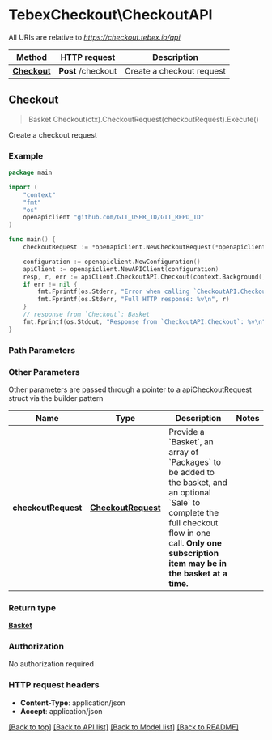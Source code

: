 # TebexCheckout\CheckoutAPI

All URIs are relative to *https://checkout.tebex.io/api*

Method | HTTP request | Description
------------- | ------------- | -------------
[**Checkout**](CheckoutAPI.md#Checkout) | **Post** /checkout | Create a checkout request



## Checkout

> Basket Checkout(ctx).CheckoutRequest(checkoutRequest).Execute()

Create a checkout request



### Example

```go
package main

import (
	"context"
	"fmt"
	"os"
	openapiclient "github.com/GIT_USER_ID/GIT_REPO_ID"
)

func main() {
	checkoutRequest := *openapiclient.NewCheckoutRequest(*openapiclient.NewCheckoutRequestBasket(), []openapiclient.CheckoutItem{*openapiclient.NewCheckoutItem()}) // CheckoutRequest | Provide a `Basket`, an array of `Packages` to be added to the basket, and an optional `Sale` to complete the full checkout flow in one call. **Only one subscription item may be in the basket at a time.** (optional)

	configuration := openapiclient.NewConfiguration()
	apiClient := openapiclient.NewAPIClient(configuration)
	resp, r, err := apiClient.CheckoutAPI.Checkout(context.Background()).CheckoutRequest(checkoutRequest).Execute()
	if err != nil {
		fmt.Fprintf(os.Stderr, "Error when calling `CheckoutAPI.Checkout``: %v\n", err)
		fmt.Fprintf(os.Stderr, "Full HTTP response: %v\n", r)
	}
	// response from `Checkout`: Basket
	fmt.Fprintf(os.Stdout, "Response from `CheckoutAPI.Checkout`: %v\n", resp)
}
```

### Path Parameters



### Other Parameters

Other parameters are passed through a pointer to a apiCheckoutRequest struct via the builder pattern


Name | Type | Description  | Notes
------------- | ------------- | ------------- | -------------
 **checkoutRequest** | [**CheckoutRequest**](CheckoutRequest.md) | Provide a &#x60;Basket&#x60;, an array of &#x60;Packages&#x60; to be added to the basket, and an optional &#x60;Sale&#x60; to complete the full checkout flow in one call. **Only one subscription item may be in the basket at a time.** | 

### Return type

[**Basket**](Basket.md)

### Authorization

No authorization required

### HTTP request headers

- **Content-Type**: application/json
- **Accept**: application/json

[[Back to top]](#) [[Back to API list]](../README.md#documentation-for-api-endpoints)
[[Back to Model list]](../README.md#documentation-for-models)
[[Back to README]](../README.md)

